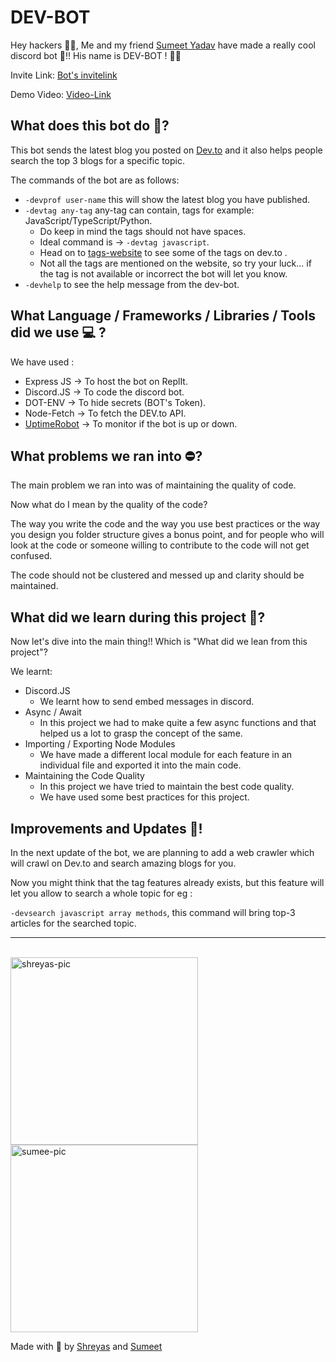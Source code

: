 # DEV-BOT

Hey hackers 👋🏻, Me and my friend [Sumeet Yadav](https://twitter.com/Sumeet_16) have made a really cool discord bot 🤖!! His name is DEV-BOT ! 🎉🎉

Invite Link: [Bot's invitelink](https://discord.com/oauth2/authorize?client_id=869533384140021781&permissions=149568&scope=bot)
<br />

Demo Video: [Video-Link](https://youtu.be/En3ZjCyBKqE)
## What does this bot do 🤖? 

This bot sends the latest blog you posted on [Dev.to](https://dev.to/) and it also helps people search the top 3 blogs for a specific topic.

The commands of the bot are as follows:

- `-devprof user-name` this will show the latest blog you have published.
- `-devtag any-tag` any-tag can contain, tags for example: JavaScript/TypeScript/Python.
  - Do keep in mind the tags should not have spaces.
  - Ideal command is -> `-devtag javascript`.
  - Head on to [tags-website](https://dev-tags-website.shreyazz.repl.co/) to see some of the tags on dev.to .
  - Not all the tags are mentioned on the website, so try your luck... if the tag is not available or incorrect the bot will let you know.
- `-devhelp` to see the help message from the dev-bot.

## What Language / Frameworks / Libraries / Tools did we use 💻 ?

We have used :

- Express JS -> To host the bot on ReplIt.
- Discord.JS -> To code the discord bot.
- DOT-ENV -> To hide secrets (BOT's Token).
- Node-Fetch -> To fetch the DEV.to  API.
- [UptimeRobot](https://uptimerobot.com/) -> To monitor if the bot is up or down.

## What problems we ran into ⛔?

The main problem we ran into was of maintaining the quality of code.

Now what do I mean by the quality of the code?

The way you write the code and the way you use best practices or the way you design you folder structure gives a bonus point, and for people who will look at the code or someone willing to contribute to the code will not get confused.

The code should not be clustered and messed up and clarity should be maintained.

## What did we learn during this project  🔮?

Now let's dive into the main thing!! Which is "What did we lean from this project"?

We learnt:

- Discord.JS
  - We learnt how to send embed messages in discord.
- Async / Await
  - In this project we had to make quite a few async functions and that helped us a lot to grasp the concept of the same.
- Importing / Exporting Node Modules
  - We have made a different local module for each feature in an individual file and exported it into the main code.
- Maintaining the Code Quality
  - In this project we have tried to maintain the best code quality.
  - We have used some best practices for this project. 

  

## Improvements and Updates 💎!

In the next update of the bot, we are planning to add a web crawler which will crawl on Dev.to and search amazing blogs for you.

Now you might think that the tag features already exists, but this feature will let you allow to search a whole topic for eg :

`-devsearch javascript array methods`, this command will bring top-3 articles for the searched topic.

------


<br />

<div> 
  <img src="https://i.ibb.co/C79SbFV/profile-pic3.png" alt="shreyas-pic" margin-left="100px" height="300px" width="300px" float="left" border-radius="100px">
  
  <img src="https://i.ibb.co/gJ0M5WT/profile-pic-2.png" alt="sumee-pic" height="300px" width="300px">
</div>

Made with 💙 by [Shreyas](https://twitter.com/PahuneShreyas) and [Sumeet](https://twitter.com/Sumeet_16)

